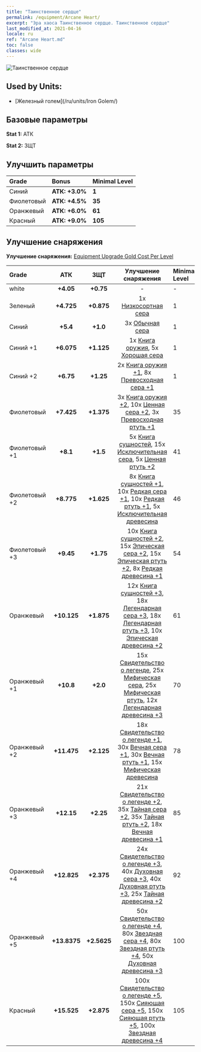```yaml
---
title: "Таинственное сердце"
permalink: /equipment/Arcane Heart/
excerpt: "Эра хаоса Таинственное сердце. Таинственное сердце"
last_modified_at: 2021-04-16
locale: ru
ref: "Arcane Heart.md"
toc: false
classes: wide
---
```


  ![Таинственное сердце](/images/e/e_6033.png)

## Used by Units:

* [Железный голем](/ru/units/Iron Golem/) 


## Базовые параметры
 **Stat 1:** АТК

 **Stat 2:** ЗЩТ

## Улучшить параметры

  |     Grade    |   Bonus | Minimal Level | 
  |:-------------|:--------|:--------------| 
  | Синий | **АТК: +3.0%** | **1** | 
  | Фиолетовый | **АТК: +4.5%** | **35** | 
  | Оранжевый | **АТК: +6.0%** | **61** | 
  | Красный | **АТК: +9.0%** | **105** | 


## Улучшение снаряжения
 **Улучшение снаряжения:** [Equipment Upgrade Gold Cost Per Level](/equipment/EquipmentUpgradeCostPerLevel/) 

  |          Grade      | АТК | ЗЩТ | Улучшение снаряжения | Minimal Level |
  |:--------------------|:---------:|:---------:|:----------------:|:--------------|
  | white | **+4.05** | **+0.75** | - | - |
  | Зеленый | **+4.725** | **+0.875** | 1x [Низкосортная сера](/ru/Items/mat_3/) | 1 |
  | Синий | **+5.4** | **+1.0** | 3x [Обычная сера](/ru/Items/mat_9/) | 1 |
  | Синий +1 | **+6.075** | **+1.125** | 1x [Книга оружия](/ru/Items/mat_18/), 5x [Хорошая сера](/ru/Items/mat_15/) | 1 |
  | Синий +2 | **+6.75** | **+1.25** | 2x [Книга оружия +1](/ru/Items/mat_25/), 8x [Превосходная сера +1](/ru/Items/mat_22/) | 1 |
  | Фиолетовый | **+7.425** | **+1.375** | 3x [Книга оружия +2](/ru/Items/mat_32/), 10x [Ценная сера +2](/ru/Items/mat_29/), 3x [Превосходная ртуть +1](/ru/Items/mat_21/) | 35 |
  | Фиолетовый +1 | **+8.1** | **+1.5** | 5x [Книга сущностей](/ru/Items/mat_39/), 15x [Исключительная сера](/ru/Items/mat_36/), 5x [Ценная ртуть +2](/ru/Items/mat_28/) | 41 |
  | Фиолетовый +2 | **+8.775** | **+1.625** | 8x [Книга сущностей +1](/ru/Items/mat_46/), 10x [Редкая сера +1](/ru/Items/mat_43/), 10x [Редкая ртуть +1](/ru/Items/mat_42/), 5x [Исключительная древесина](/ru/Items/mat_34/) | 46 |
  | Фиолетовый +3 | **+9.45** | **+1.75** | 10x [Книга сущностей +2](/ru/Items/mat_53/), 15x [Эпическая сера +2](/ru/Items/mat_50/), 15x [Эпическая ртуть +2](/ru/Items/mat_49/), 8x [Редкая древесина +1](/ru/Items/mat_41/) | 54 |
  | Оранжевый | **+10.125** | **+1.875** | 12x [Книга сущностей +3](/ru/Items/mat_60/), 18x [Легендарная сера +3](/ru/Items/mat_57/), 18x [Легендарная ртуть +3](/ru/Items/mat_56/), 10x [Эпическая древесина +2](/ru/Items/mat_48/) | 61 |
  | Оранжевый +1 | **+10.8** | **+2.0** | 15x [Свидетельство о легенде](/ru/Items/mat_67/), 25x [Мифическая сера](/ru/Items/mat_64/), 25x [Мифическая ртуть](/ru/Items/mat_63/), 12x [Легендарная древесина +3](/ru/Items/mat_55/) | 70 |
  | Оранжевый +2 | **+11.475** | **+2.125** | 18x [Свидетельство о легенде +1](/ru/Items/mat_74/), 30x [Вечная сера +1](/ru/Items/mat_71/), 30x [Вечная ртуть +1](/ru/Items/mat_70/), 15x [Мифическая древесина](/ru/Items/mat_62/) | 78 |
  | Оранжевый +3 | **+12.15** | **+2.25** | 21x [Свидетельство о легенде +2](/ru/Items/mat_81/), 35x [Тайная сера +2](/ru/Items/mat_78/), 35x [Тайная ртуть +2](/ru/Items/mat_77/), 18x [Вечная древесина +1](/ru/Items/mat_69/) | 85 |
  | Оранжевый +4 | **+12.825** | **+2.375** | 24x [Свидетельство о легенде +3](/ru/Items/mat_88/), 40x [Духовная сера +3](/ru/Items/mat_85/), 40x [Духовная ртуть +3](/ru/Items/mat_84/), 25x [Тайная древесина +2](/ru/Items/mat_76/) | 92 |
  | Оранжевый +5 | **+13.8375** | **+2.5625** | 50x [Свидетельство о легенде +4](/ru/Items/mat_95/), 80x [Звездная сера +4](/ru/Items/mat_92/), 80x [Звездная ртуть +4](/ru/Items/mat_91/), 50x [Духовная древесина +3](/ru/Items/mat_83/) | 100 |
  | Красный | **+15.525** | **+2.875** | 100x [Свидетельство о легенде +5](/ru/Items/mat_102/), 150x [Сияющая сера +5](/ru/Items/mat_99/), 150x [Сияющая ртуть +5](/ru/Items/mat_98/), 100x [Звездная древесина +4](/ru/Items/mat_90/) | 105 |

